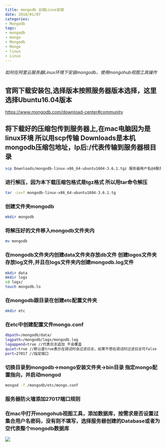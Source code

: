 ```yaml
---
title: mongodb 云端Linux安装
date: 2018/01/07
categories:
- Mongodb
tags:
- mongodb
- mongo
- Mongodb
- Mongo
- linux
- Linux
---
```


###### 如何在阿里云服务器Linux环境下安装mongodb，使用mongohub视图工具操作

## 官网下载安装包,选择版本按照服务器版本选择，这里选择Ubuntu16.04版本
https://www.mongodb.com/download-center#community
## 将下载好的压缩包传到服务器上,在mac电脑因为是linux环境 所以用scp传输 Downloads是本机mongodb压缩包地址，Ip后:/代表传输到服务器根目录
``` bash
scp Downloads/mongodb-linux-x86_64-ubuntu1604-3.6.1.tgz 服务器用户名@4服务器IP:/
```
### 进行解压，因为本下载压缩包格式是tgz格式 所以用tar命令解压
``` bash
tar -zxvf mongodb-linux-x86_64-ubuntu1604-3.6.1.tg
```
### 创建文件夹mongodb
``` bash
mkdir mongodb
```
### 将解压好的文件移入mongodb文件夹内
``` bash
mv mongodb
```
### 在mongodb文件夹内创建data文件夹存放db文件 创建logos文件夹存放log文件,并且在logs文件夹内创建mongodb.log文件
``` bash
mkdir data
mkdir logs
cd logs/
touch mongodb.lo
```
### 在mongodb跟目录在创建etc配置文件夹
``` bash
mkdir etc
```
### 在etc中创建配置文件mongo.conf
``` bash
dbpath=/mongodb/data/
logpath=/mongodb/logs/mongodb.log
logappend=true //代表日志追加 不会覆盖
quiet=true //默认是true表示在调试时会过滤日志，如果不想在调试时过滤日志可false
port=27017 //指定端口
```
### 切换目录到mongodb->mongo安装文件夹->bin目录 指定mongo配置指向，并启动mongod
``` bash
mongod -f /mongodb/etc/mongo.conf
```
### 服务器防火墙添加27017端口规则
### 在mac中打开mongohub视图工具，添加数据库，按需求是否设置过集合用户名密码，没有则不填写，选择服务器创建的Database或者为空代表整个mongodb数据库
![](/mongo-install-linux/mongohub.png)
